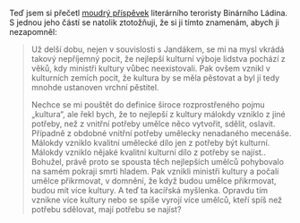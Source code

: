 <!-- dcterms:identifier = riderweblog#214 -->
<!-- dcterms:title = Znamenám si, abych nezapomněl -->
<!-- dcterms:abstract = Binární ládin mi mluví z duše... -->
<!-- np9:categoryId = 2 -->
<!-- x4w:category = Lidé a jiná zvěř -->
<!-- np9:authorId = 1 -->
<!-- np9:authorEmail = michal.valasek@altairis.cz -->
<!-- dcterms:creator = Michal Altair Valášek -->
<!-- dcterms:created = 2005-08-22T23:28:43.91+02:00 -->
<!-- dcterms:dateAccepted = 2005-08-22T23:28:43.91+02:00 -->

Teď jsem si přečetl [moudrý příspěvek](http://binarniladin.bloguje.cz/187389_item.php) literárního teroristy Binárního Ládina. S jednou jeho částí se natolik ztotožňuji, že si ji tímto znamenám, abych ji nezapomněl:

> Už delší dobu, nejen v souvislosti s Jandákem, se mi na mysl vkrádá takový nepříjemný pocit, že nejlepší kulturní výboje lidstva pochází z věků, kdy ministři kultury vůbec neexistovali. Pak ovšem vznikl v kulturních zemích pocit, že kultura by se měla pěstovat a byl jí tedy mnohde ustanoven vrchní pěstitel.
> 
> Nechce se mi pouštět do definice široce rozprostřeného pojmu „kultura“, ale řekl bych, že to nejlepší z kultury málokdy vzniklo z jiné potřeby, než z vnitřní potřeby umělce něco vytvořit, sdělit, oslavit. Případně z obdobné vnitřní potřeby umělecky nenadaného mecenáše. Málokdy vzniklo kvalitní umělecké dílo jen z potřeby být kulturní. Málokdy vzniklo nějaké kvalitní kulturní dílo z potřeby se najíst.. Bohužel, právě proto se spousta těch nejlepších umělců pohybovalo na samém pokraji smrti hladem. Pak vznikli ministři kultury a počali umělce přikrmovat, v domnění, že když budou umělce přikrmovat, budou mít více kultury. A teď ta kacířská myšlenka. Opravdu tím vznikne více kultury nebo se spíše vyrojí více umělců, kteří spíš než potřebu sdělovat, mají potřebu se najíst?